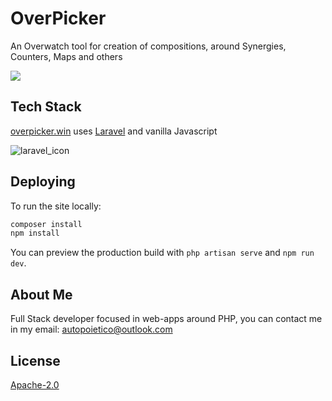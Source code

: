 # OverPicker

An Overwatch tool for creation of compositions, around Synergies, Counters, Maps and others

![](https://i.imgur.com/6DF59D3.png)

## Tech Stack

[overpicker.win](https://overpicker.win) uses [Laravel](https://laravel.com/) and vanilla Javascript

![laravel_icon](https://raw.githubusercontent.com/laravel/art/master/logo-lockup/5%20SVG/2%20CMYK/1%20Full%20Color/laravel-logolockup-cmyk-red.svg)

## Deploying

To run the site locally:

```bash
composer install
npm install
```

You can preview the production build with `php artisan serve` and `npm run dev`.

## About Me
Full Stack developer focused in web-apps around PHP, you can contact me in my email: autopoietico@outlook.com

## License
[Apache-2.0](/LICENSE)
